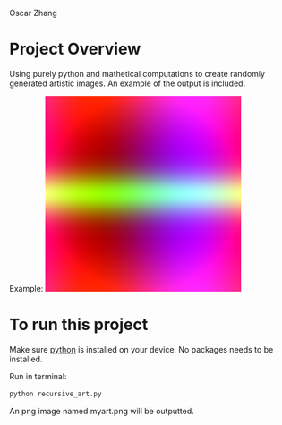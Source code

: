 Oscar Zhang

# Project Overview
Using purely python and mathetical computations to create randomly generated artistic images.
An example of the output is included.

Example:
![example](/examples/myart.png)

# To run this project
Make sure [python](https://www.python.org/downloads/) is installed on your device. 
No packages needs to be installed.

Run in terminal:
```bash
python recursive_art.py
```

An png image named myart.png will be outputted. 



